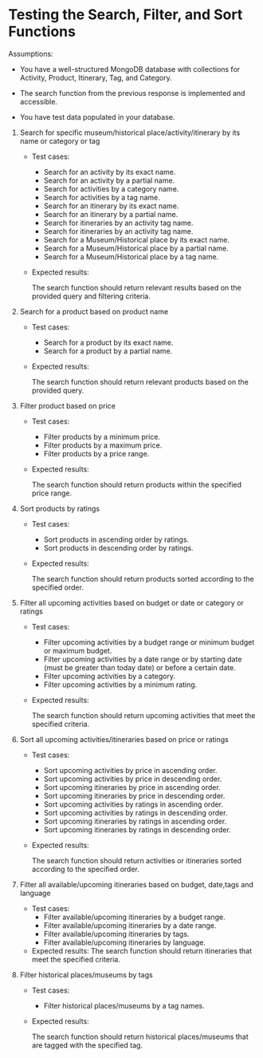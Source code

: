 # Testing the Search, Filter, and Sort Functions

Assumptions:

-   You have a well-structured MongoDB database with collections for Activity, Product, Itinerary, Tag, and Category.

-   The search function from the previous response is implemented and accessible.

-   You have test data populated in your database.

1. Search for specific museum/historical place/activity/itinerary by its name or category or tag

    - Test cases:
        - Search for an activity by its exact name.
        - Search for an activity by a partial name.
        - Search for activities by a category name.
        - Search for activities by a tag name.
        - Search for an itinerary by its exact name.
        - Search for an itinerary by a partial name.
        - Search for itineraries by an activity tag name.
        - Search for itineraries by an activity tag name.
        - Search for a Museum/Historical place by its exact name.
        - Search for a Museum/Historical place by a partial name.
        - Search for a Museum/Historical place by a tag name.
    - Expected results:

        The search function should return relevant results based on the provided query and filtering criteria.

2. Search for a product based on product name

    - Test cases:
        - Search for a product by its exact name.
        - Search for a product by a partial name.
    - Expected results:

        The search function should return relevant products based on the provided query.

3. Filter product based on price

    - Test cases:
        - Filter products by a minimum price.
        - Filter products by a maximum price.
        - Filter products by a price range.
    - Expected results:

        The search function should return products within the specified price range.

4. Sort products by ratings

    - Test cases:
        - Sort products in ascending order by ratings.
        - Sort products in descending order by ratings.
    - Expected results:

        The search function should return products sorted according to the specified order.

5. Filter all upcoming activities based on budget or date or category or ratings

    - Test cases:
        - Filter upcoming activities by a budget range or minimum budget or maximum budget.
        - Filter upcoming activities by a date range or by starting date (must be greater than today date) or before a certain date.
        - Filter upcoming activities by a category.
        - Filter upcoming activities by a minimum rating.
    - Expected results:

        The search function should return upcoming activities that meet the specified criteria.

6. Sort all upcoming activities/itineraries based on price or ratings

    - Test cases:
        - Sort upcoming activities by price in ascending order.
        - Sort upcoming activities by price in descending order.
        - Sort upcoming itineraries by price in ascending order.
        - Sort upcoming itineraries by price in descending order.
        - Sort upcoming activities by ratings in ascending order.
        - Sort upcoming activities by ratings in descending order.
        - Sort upcoming itineraries by ratings in ascending order.
        - Sort upcoming itineraries by ratings in descending order.
    - Expected results:

        The search function should return activities or itineraries sorted according to the specified order.

7. Filter all available/upcoming itineraries based on budget, date,tags and language

    - Test cases:
        - Filter available/upcoming itineraries by a budget range.
        - Filter available/upcoming itineraries by a date range.
        - Filter available/upcoming itineraries by tags.
        - Filter available/upcoming itineraries by language.
    - Expected results:
      The search function should return itineraries that meet the specified criteria.

8. Filter historical places/museums by tags

    - Test cases:
        - Filter historical places/museums by a tag names.
    - Expected results:

        The search function should return historical places/museums that are tagged with the specified tag.
